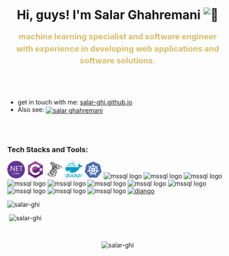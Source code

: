 <h1 align="center">Hi, guys! I'm Salar Ghahremani <img src="https://github.com/wervlad/wervlad/assets/24524555/766d336d-b87d-44ba-807c-c51de2bc6b4d" width="28px" alt="👋"></h1>
<h4 align="center" 
    style="font-size: 1.15rem; line-height: 1.5;margin-top:12px;color:#D6BD68 ">
    machine learning specialist and software engineer <br>
    with experience in developing web applications and software solutions.
</h4>
<br>
<br>


- get in touch with me: [salar-ghi.github.io](https://salar-ghi.github.io/)
- Also see: <a href="https://linkedin.com/in/salar-ghahremani" target="blank"><img align="center" src="https://raw.githubusercontent.com/rahuldkjain/github-profile-readme-generator/master/src/images/icons/Social/linked-in-alt.svg" alt="salar ghahremani" height="20" width="28" /></a>

<br>
<br>


<h3 align="left">Tech Stacks and Tools:</h3>
<p align="left">
<img src="https://github.com/devicons/devicon/blob/master/icons/dotnetcore/dotnetcore-original.svg" alt="dotnet logo" width="40" height="40" /> 
<img src="https://github.com/devicons/devicon/blob/master/icons/csharp/csharp-original.svg" alt="csharp logo" width="40" height="40" /> 
<img src="https://github.com/devicons/devicon/blob/master/icons/microsoftsqlserver/microsoftsqlserver-plain.svg" alt="mssql logo" width="40" height="40" />


<img src="https://github.com/devicons/devicon/blob/master/icons/docker/docker-plain-wordmark.svg" alt="csharp logo" width="40" height="40" /> 
<img src="https://github.com/devicons/devicon/blob/master/icons/kubernetes/kubernetes-plain.svg" alt="k8s logo" width="40" height="40" />




<img src="" alt="mssql logo" width="40" height="40" />

<img src="" alt="mssql logo" width="40" height="40" />
<img src="" alt="mssql logo" width="40" height="40" />
<img src="" alt="mssql logo" width="40" height="40" />
<img src="" alt="mssql logo" width="40" height="40" />
<img src="" alt="mssql logo" width="40" height="40" />
<img src="" alt="mssql logo" width="40" height="40" />
<img src="" alt="mssql logo" width="40" height="40" />
<img src="" alt="mssql logo" width="40" height="40" />
<img src="" alt="mssql logo" width="40" height="40" />
<img src="" alt="mssql logo" width="40" height="40" />

<a href="https://www.djangoproject.com/" target="_blank" rel="noreferrer"> 
    <img src="https://cdn.worldvectorlogo.com/logos/django.svg" alt="django" width="40" height="40"/>
</a>

</p>

<p align="left"><img src="https://github-readme-stats.vercel.app/api/top-langs?username=salar-ghi&show_icons=true&locale=en&layout=compact&card_width=325&theme=transparent" alt="salar-ghi" /></p>
<p>&nbsp;<img src="https://github-readme-streak-stats.herokuapp.com/?user=salar-ghi&hide_border=false&theme=transparent&card_width=420" alt="salar-ghi" />
</p>

<br>

<p align="center">
    <img src="https://github-profile-summary-cards.vercel.app/api/cards/profile-details?username=salar-ghi&theme=transparent&hide_border=false" alt="salar-ghi" />
</p>

<!-- <p>&nbsp;
    <img align="center" src="https://github-readme-stats.vercel.app/api?username=salar-ghi&show_icons=true&locale=en&theme=transparent" alt="salar-ghi" />
</p> -->

